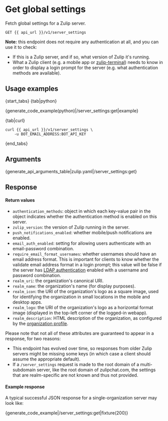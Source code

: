 # Get global settings

Fetch global settings for a Zulip server.

`GET {{ api_url }}/v1/server_settings`

**Note:** this endpoint does not require any authentication at all, and you can use it to check:

* If this is a Zulip server, and if so, what version of Zulip it's running.
* What a Zulip client (e.g. a mobile app or
  [zulip-terminal](https://github.com/zulip/zulip-terminal/)) needs to
  know in order to display a login prompt for the server (e.g. what
  authentication methods are available).

## Usage examples

{start_tabs}
{tab|python}

{generate_code_example(python)|/server_settings:get|example}

{tab|curl}

```
curl {{ api_url }}/v1/server_settings \
    -u BOT_EMAIL_ADDRESS:BOT_API_KEY
```

{end_tabs}

## Arguments

{generate_api_arguments_table|zulip.yaml|/server_settings:get}

## Response

#### Return values

* `authentication_methods`: object in which each key-value pair in the object
  indicates whether the authentication method is enabled on this server.
* `zulip_version`: the version of Zulip running in the server.
* `push_notifications_enabled`: whether mobile/push notifications are enabled.
* `email_auth_enabled`: setting for allowing users authenticate with an
  email-password combination.
* `require_email_format_usernames`: whether usernames should have an
  email address format. This is important for clients to know whether
  the validate email address format in a login prompt; this value will
  be false if the server has
  [LDAP authentication][ldap-auth]
  enabled with a username and password combination.
* `realm_uri`: the organization's canonical URI.
* `realm_name`: the organization's name (for display purposes).
* `realm_icon`: the URI of the organization's logo as a square image,
  used for identifying the organization in small locations in the
  mobile and desktop apps.
* `realm_logo`: the URI of the organization's logo as a horizontal
  format image (displayed in the top-left corner of the logged-in
  webapp).
* `realm_description`: HTML description of the organization, as configured by
  the [organization profile](/help/create-your-organization-profile).

[ldap-auth]: https://zulip.readthedocs.io/en/latest/production/authentication-methods.html#ldap-including-active-directory

Please note that not all of these attributes are guaranteed to appear in a
response, for two reasons:

* This endpoint has evolved over time, so responses from older Zulip servers
  might be missing some keys (in which case a client should assume the
  appropriate default).
* If a `/server_settings` request is made to the root domain of a
  multi-subdomain server, like the root domain of zulipchat.com, the settings
  that are realm-specific are not known and thus not provided.

#### Example response

A typical successful JSON response for a single-organization server may look like:

{generate_code_example|/server_settings:get|fixture(200)}
